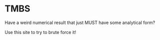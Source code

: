 # TMBS

Have a weird numerical result that just MUST have some analytical form?

Use this site to try to brute force it!
